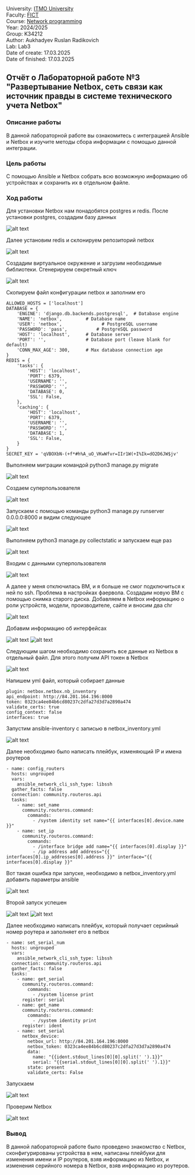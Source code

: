 University: [ITMO University](https://itmo.ru/ru/)  
Faculty: [FICT](https://fict.itmo.ru)  
Course: [Network programming](https://github.com/itmo-ict-faculty/network-programming)  
Year: 2024/2025  
Group: K34212  
Author: Aukhadyev Ruslan Radikovich   
Lab: Lab3    
Date of create: 17.03.2025  
Date of finished: 17.03.2025  

## Отчёт о Лабораторной работе №3 <br>"Развертывание Netbox, сеть связи как источник правды в системе технического учета Netbox"

### Описание работы

В данной лабораторной работе вы ознакомитесь с интеграцией Ansible и Netbox и изучите методы сбора информации с помощью данной интеграции.


### Цель работы

С помощью Ansible и Netbox собрать всю возможную информацию об устройствах и сохранить их в отдельном файле.


### Ход работы

Для установки Netbox нам понадобятся postgres и redis. После установки postgres, создадим базу данных

![alt text](lab3_screenshots/1.png)

Далее установим redis и склонируем репозиторий netbox

![alt text](lab3_screenshots/2.png)

Создадим виртуальное окружение и загрузим необходимые библиотеки. Сгенерируем секретный ключ

![alt text](lab3_screenshots/3.png)

Скопируем файл конфигурации netbox и заполним его

```
ALLOWED_HOSTS = ['localhost']
DATABASE = {
    'ENGINE': 'django.db.backends.postgresql',  # Database engine
    'NAME': 'netbox',         # Database name
    'USER': 'netbox',               # PostgreSQL username
    'PASSWORD': 'pass',           # PostgreSQL password
    'HOST': 'localhost',      # Database server
    'PORT': '',               # Database port (leave blank for default)
    'CONN_MAX_AGE': 300,      # Max database connection age
}
REDIS = {
    'tasks': {
        'HOST': 'localhost',
        'PORT': 6379,
        'USERNAME': '',
        'PASSWORD': '',
        'DATABASE': 0,
        'SSL': False,
    },
    'caching': {
        'HOST': 'localhost',
        'PORT': 6379,
        'USERNAME': '',
        'PASSWORD': '',
        'DATABASE': 1,
        'SSL': False,
    }
}
SECRET_KEY = 'qVBOXbN-(+f*#h%A_uO_VKwWfvr=IIr1W(+I%Ik=dO2D6JW$jv'
```

Выполняем миграции командой python3 manage.py migrate

![alt text](lab3_screenshots/4.png)

Создаем суперпользователя

![alt text](lab3_screenshots/5.png)

Запускаем с помощью команды python3 manage.py runserver 0.0.0.0:8000 и видим следующее

![alt text](lab3_screenshots/6.png)

Выполняем python3 manage.py collectstatic и запускаем еще раз

![alt text](lab3_screenshots/7.png)

Входим с данными суперпользователя

![alt text](lab3_screenshots/8.png)

А далее у меня отключилась ВМ, и я больше не смог подключиться к ней по ssh. Проблема в настройках фаервола. Создадим новую ВМ с помощью снимка старого диска.
Добавляем в Netbox информацию о роли устройств, модели, производителе, сайте и вносим два chr

![alt text](lab3_screenshots/9.png)

Добавим информацию об интерфейсах

![alt text](lab3_screenshots/10.png)
![alt text](lab3_screenshots/11.png)

Следующим шагом необходимо сохранить все данные из Netbox в отдельный файл. Для этого получим API токен в Netbox

![alt text](lab3_screenshots/12.png)

Напишем yml файл, который собирает данные

```
plugin: netbox.netbox.nb_inventory
api_endpoint: http://84.201.164.196:8000
token: 0323ca4ee84b6cd80237c2dfa27d3d7a2890a474
validate_certs: true
config_context: false
interfaces: true
```

Запустим ansible-inventory с записью в netbox_inventory.yml

![alt text](lab3_screenshots/13.png)

Далее необходимо было написать плейбук, изменяющий IP и имена роутеров

```
- name: config_routers
  hosts: ungrouped
  vars:
    ansible_network_cli_ssh_type: libssh
  gather_facts: false
  connection: community.routeros.api
  tasks:
    - name: set_name
      community.routeros.command:
        commands:
          - /system identity set name="{{ interfaces[0].device.name }}"
    - name: set_ip
      community.routeros.command:
        commands:
          - /interface bridge add name="{{ interfaces[0].display }}"
          - /ip address add address="{{ interfaces[0].ip_addresses[0].address }}" interface="{{ interfaces[0].display }}"
```

Вот такая ошибка при запуске, необходимо в netbox_inventory.yml добавить параметры ansible

![alt text](lab3_screenshots/14.png)

Второй запуск успешен

![alt text](lab3_screenshots/15.png)
![alt text](lab3_screenshots/16.png)

Далее необходимо написать плейбук, который получает серийный номер роутера и заполняет его в netbox

```
- name: set_serial_num
  hosts: ungrouped
  vars:
    ansible_network_cli_ssh_type: libssh
  connection: community.routeros.api
  gather_facts: false
  tasks:
    - name: get_serial
      community.routeros.command:
        commands:
          - /system license print
      register: serial
    - name: get_name
      community.routeros.command:
        commands:
          - /system identity print
      register: ident
    - name: set_serial
      netbox_device:
        netbox_url: http://84.201.164.196:8000
        netbox_token: 0323ca4ee84b6cd80237c2dfa27d3d7a2890a474
        data:
          name: "{{ident.stdout_lines[0][0].split(' ').1}}"
          serial: "{{serial.stdout_lines[0][0].split(' ').1}}"
        state: present
        validate_certs: False
```

Запускаем

![alt text](lab3_screenshots/17.png)

Проверим Netbox

![alt text](lab3_screenshots/18.png)

### Вывод

В данной лабораторной работе было проведено знакомство с Netbox, сконфигурированы устройства в нем, написаны плейбуки для изменения имени и IP роутеров, взяв информацию из Netbox, и изменения серийного номера в Netbox, взяв информацию из роутеров.
